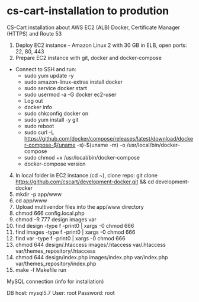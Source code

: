 # cs-cart-installation to prodution
CS-Cart installation about AWS EC2 (ALB) Docker, Certificate Manager (HTTPS) and Route 53

1. Deploy EC2 instance - Amazon Linux 2 with 30 GB in ELB, open ports: 22, 80, 443
3. Prepare EC2 instance with git, docker and docker-compose
- Connect to SSH and run:
  - sudo yum update -y
  - sudo amazon-linux-extras install docker
  - sudo service docker start
  - sudo usermod -a -G docker ec2-user
  - Log out
  - docker info
  - sudo chkconfig docker on
  - sudo yum install -y git
  - sudo reboot
  - sudo curl -L https://github.com/docker/compose/releases/latest/download/docker-compose-$(uname -s)-$(uname -m) -o /usr/local/bin/docker-compose
  - sudo chmod +x /usr/local/bin/docker-compose
  - docker-compose version
4. In local folder in EC2 instance (cd ~), clone repo: git clone https://github.com/cscart/development-docker.git && cd development-docker
5. mkdir -p app/www
6. cd app/www
7. Upload multivendor files into the app/www directory
8. chmod 666 config.local.php
9. chmod -R 777 design images var
10. find design -type f -print0 | xargs -0 chmod 666
11. find images -type f -print0 | xargs -0 chmod 666
12. find var -type f -print0 | xargs -0 chmod 666
13. chmod 644 design/.htaccess images/.htaccess var/.htaccess var/themes_repository/.htaccess
14. chmod 644 design/index.php images/index.php var/index.php var/themes_repository/index.php
15. make -f Makefile run


MySQL connection (info for installation)

DB host: mysql5.7
User: root
Password: root
